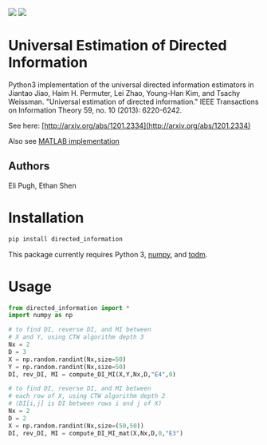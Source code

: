 ![](https://img.shields.io/pypi/v/directed_information.svg?style=plastic) ![](https://img.shields.io/pypi/l/directed_information.svg?style=plastic)

# Universal Estimation of Directed Information

Python3 implementation of the universal directed information estimators in Jiantao Jiao, Haim H. Permuter, Lei Zhao, Young-Han Kim, and Tsachy Weissman. "Universal estimation of directed information." IEEE Transactions on Information Theory 59, no. 10 (2013): 6220-6242.

See here: [http://arxiv.org/abs/1201.2334](http://arxiv.org/abs/1201.2334)

Also see [MATLAB implementation](https://github.com/EEthinker/Universal_directed_information)

## Authors
Eli Pugh, Ethan Shen

# Installation

```sh
pip install directed_information
```
This package currently requires Python 3, [numpy](https://github.com/numpy/numpy), and [tqdm](https://github.com/tqdm/tqdm).

# Usage
```python
from directed_information import *
import numpy as np

# to find DI, reverse DI, and MI between
# X and Y, using CTW algorithm depth 3
Nx = 2
D = 3
X = np.random.randint(Nx,size=50)
Y = np.random.randint(Nx,size=50)
DI, rev_DI, MI = compute_DI_MI(X,Y,Nx,D,"E4",0)

# to find DI, reverse DI, and MI between
# each row of X, using CTW algorithm depth 2
# (DI[i,j] is DI between rows i and j of X)
Nx = 2
D = 2
X = np.random.randint(Nx,size=(50,50))
DI, rev_DI, MI = compute_DI_MI_mat(X,Nx,D,0,"E3")
```

